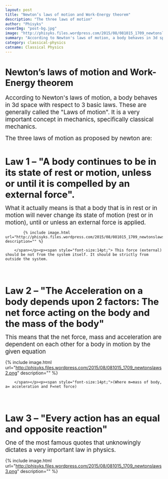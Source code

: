 ```yaml
---
layout: post
title: "Newton’s laws of motion and Work-Energy theorem"
description: "The three laws of motion"
author: "Phisyks"
coverImg: "post-bg.jpg"
image: "http://phisyks.files.wordpress.com/2015/08/081015_1709_newtonslaws2.png"
summary: "According to Newton's laws of motion, a body behaves in 3d space with respect to 3 basic laws. These are generally called..."
category: classical-physics
catname: Classical Physics
---
```


# Newton’s laws of motion and Work-Energy theorem

<p><span style="font-size:14pt;">According to Newton's laws of motion, a body behaves in 3d space with respect to 3 basic laws. These are generally called the "Laws of motion". It is a very important concept in mechanics, specifically classical mechanics.
</span></p><p><span style="font-size:14pt;">The three laws of motion as proposed by newton are:
</span></p><p>
 </p><p><span style="font-size:22pt;"><strong>Law 1 – "A body continues to be in its state of rest or motion, unless or until it is compelled by an external force".
</strong></span></p><p><span style="font-size:14pt;">What it actually means is that a body that is in rest or in motion will never change its state of motion (rest or in motion), until or unless an external force is applied.
</span></p><p><span style="font-size:14pt;">
			
			{% include image.html url="http://phisyks.files.wordpress.com/2015/08/081015_1709_newtonslaws1.png" description="" %}

		</span></p><p><span style="font-size:14pt;"> This force (external) should be not from the system itself. It should be strictly from outside the system.
</span></p><p style="margin-left:36pt;">
 </p><p style="margin-left:36pt;">
 </p><p><span style="font-size:22pt;"><strong>Law 2 – "The Acceleration on a body depends upon 2 factors: The net force acting on the body and the mass of the body" 
</strong></span></p><p><span style="font-size:14pt;">This means that the net force, mass and acceleration are dependent on each other for a body in motion by the given equation 
</span></p><p>{% include image.html url="http://phisyks.files.wordpress.com/2015/08/081015_1709_newtonslaws2.png" description="" %}<span style="font-size:14pt;">

		</span></p><p><span style="font-size:14pt;">(Where m=mass of body, a= acceleration and F=net force)    
</span></p><p>
 </p><p>
 </p><p><span style="font-size:22pt;"><strong>Law 3 – "Every action has an equal and opposite reaction"
</strong></span></p><p><span style="font-size:14pt;">One of the most famous quotes that unknowingly dictates a very important law in physics.        
</span></p><p>{% include image.html url="http://phisyks.files.wordpress.com/2015/08/081015_1709_newtonslaws3.png" description="" %}</p>
